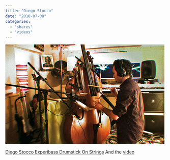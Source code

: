 ```yaml
---
title: "Diego Stocco"
date: "2010-07-08"
categories: 
  - "shares"
  - "videos"
---
```


![](images/tumblr_l4fiylWceP1qz4vrlo1_500.jpg)

[Diego Stocco Experibass Drumstick On Strings](http://www.flickr.com/photos/31374218@N08/3954280441/) And the [video](http://vimeo.com/6739680)
